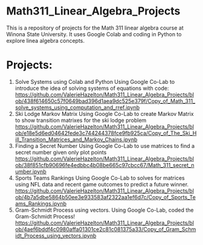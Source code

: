 # Math311_Linear_Algebra_Projects

This is a repository of projects for the Math 311 linear algebra course at Winona State University. It uses Google Colab and coding in Python to explore linea algebra concepts.

# Projects:

1. Solve Systems using Colab and Python
   Using Google Co-Lab to introduce the idea of solving systems of equations with code:
   https://github.com/ValerieHazelton/Math311_Linear_Algebra_Projects/blob/438f614650c57f0649bad396d1aea9dc525e379f/Copy_of_Math_311_solve_systems_using_computation_and_rref.ipynb
2. Ski Lodge Markov Matrix
   Using Google Co-Lab to create Markov Matrix to show transition matrixes for the ski lodge problem
   https://github.com/ValerieHazelton/Math311_Linear_Algebra_Projects/blob/e18e5d6ed04642fede3c744244378fce9fb925ca/Copy_of_The_Ski_Hill_Transition_Matrices_and_Markov_Chains.ipynb
3. Finding a Secret Number
   Using Google Co-Lab to use matrices to find a secret number given only plot points
   https://github.com/ValerieHazelton/Math311_Linear_Algebra_Projects/blob/38f851cfb90696fe4edbbc4b08be665c97cbcc67/Math_311_secret_number.ipynb
4. Sports Teams Rankings
   Using Google Co-Lab to solves for matrices using NFL data and recent game outcomes to predict a future winner.
   https://github.com/ValerieHazelton/Math311_Linear_Algebra_Projects/blob/4b7a5dbe5864b50ee3e933583af2322aa1ef6d7c/Copy_of_Sports_Teams_Rankings.ipynb
5. Gram-Schmidt Process using vectors.
   Using Google Co-Lab, coded the Gram-Schmidt Process!
   https://github.com/ValerieHazelton/Math311_Linear_Algebra_Projects/blob/4aef6bddf4c0980affa01301ce2c81c081375a33/Copy_of_Gram_Schmidt_Process_using_vectors.ipynb
